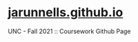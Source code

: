 # [jarunnells.github.io](https://github.com/jarunnells/jarunnells.github.io/tree/main/bacs200)
UNC - Fall 2021 :: Coursework Github Page
